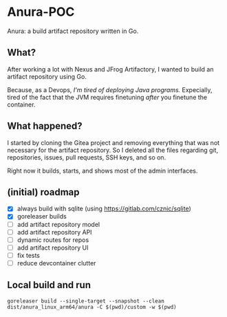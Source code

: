 # Anura-POC

Anura: a build artifact repository written in Go.

## What?

After working a lot with Nexus and JFrog Artifactory, I wanted to build an artifact repository using Go.

Because, as a Devops, _I'm tired of deploying Java programs._
Expecially, tired of the fact that the JVM requires finetuning _after_ you finetune the container.

## What happened?

I started by cloning the Gitea project and removing everything that was not necessary for the artifact repository.
So I deleted all the files regarding git, repositories, issues, pull requests, SSH keys, and so on.

Right now it builds, starts, and shows most of the admin interfaces.

## (initial) roadmap

- [X] always build with sqlite (using https://gitlab.com/cznic/sqlite)
- [X] goreleaser builds
- [ ] add artifact repository model
- [ ] add artifact repository API
- [ ] dynamic routes for repos
- [ ] add artifact repository UI
- [ ] fix tests
- [ ] reduce devcontainer clutter

## Local build and run

```shell
goreleaser build --single-target --snapshot --clean
dist/anura_linux_arm64/anura -C $(pwd)/custom -w $(pwd)
```
